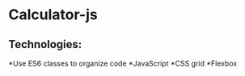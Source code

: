 ﻿# Calculator-js
## Technologies:
*Use ES6 classes to organize code 
*JavaScript
*CSS grid
*Flexbox
